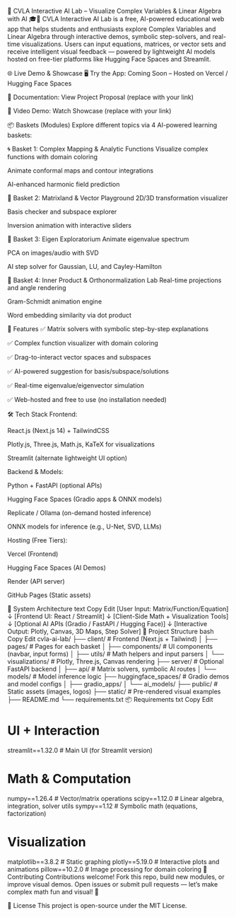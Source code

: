 🧠 CVLA Interactive AI Lab – Visualize Complex Variables & Linear Algebra with AI 🎓🧮
CVLA Interactive AI Lab is a free, AI-powered educational web app that helps students and enthusiasts explore Complex Variables and Linear Algebra through interactive demos, symbolic step-solvers, and real-time visualizations. Users can input equations, matrices, or vector sets and receive intelligent visual feedback — powered by lightweight AI models hosted on free-tier platforms like Hugging Face Spaces and Streamlit.

🌐 Live Demo & Showcase
🖥️ Try the App: Coming Soon – Hosted on Vercel / Hugging Face Spaces

📘 Documentation: View Project Proposal (replace with your link)

🎥 Video Demo: Watch Showcase (replace with your link)

📦 Baskets (Modules)
Explore different topics via 4 AI-powered learning baskets:

🌀 Basket 1: Complex Mapping & Analytic Functions
Visualize complex functions with domain coloring

Animate conformal maps and contour integrations

AI-enhanced harmonic field prediction

🧮 Basket 2: Matrixland & Vector Playground
2D/3D transformation visualizer

Basis checker and subspace explorer

Inversion animation with interactive sliders

🧠 Basket 3: Eigen Exploratorium
Animate eigenvalue spectrum

PCA on images/audio with SVD

AI step solver for Gaussian, LU, and Cayley-Hamilton

🔁 Basket 4: Inner Product & Orthonormalization Lab
Real-time projections and angle rendering

Gram-Schmidt animation engine

Word embedding similarity via dot product

🚀 Features
✅ Matrix solvers with symbolic step-by-step explanations

✅ Complex function visualizer with domain coloring

✅ Drag-to-interact vector spaces and subspaces

✅ AI-powered suggestion for basis/subspace/solutions

✅ Real-time eigenvalue/eigenvector simulation

✅ Web-hosted and free to use (no installation needed)

🛠️ Tech Stack
Frontend:

React.js (Next.js 14) + TailwindCSS

Plotly.js, Three.js, Math.js, KaTeX for visualizations

Streamlit (alternate lightweight UI option)

Backend & Models:

Python + FastAPI (optional APIs)

Hugging Face Spaces (Gradio apps & ONNX models)

Replicate / Ollama (on-demand hosted inference)

ONNX models for inference (e.g., U-Net, SVD, LLMs)

Hosting (Free Tiers):

Vercel (Frontend)

Hugging Face Spaces (AI Demos)

Render (API server)

GitHub Pages (Static assets)

🧪 System Architecture
text
Copy
Edit
[User Input: Matrix/Function/Equation]
        ↓
[Frontend UI: React / Streamlit] 
        ↓
[Client-Side Math + Visualization Tools]
        ↓
[Optional AI APIs (Gradio / FastAPI / Hugging Face)]
        ↓
[Interactive Output: Plotly, Canvas, 3D Maps, Step Solver]
📁 Project Structure
bash
Copy
Edit
cvla-ai-lab/
├── client/                   # Frontend (Next.js + Tailwind)
│   ├── pages/                # Pages for each basket
│   ├── components/           # UI components (navbar, input forms)
│   ├── utils/                # Math helpers and input parsers
│   └── visualizations/       # Plotly, Three.js, Canvas rendering
├── server/                   # Optional FastAPI backend
│   ├── api/                  # Matrix solvers, symbolic AI routes
│   └── models/               # Model inference logic
├── huggingface_spaces/       # Gradio demos and model configs
│   ├── gradio_apps/
│   └── ai_models/
├── public/                   # Static assets (images, logos)
├── static/                   # Pre-rendered visual examples
├── README.md
└── requirements.txt
📦 Requirements
txt
Copy
Edit
# UI + Interaction
streamlit==1.32.0             # Main UI (for Streamlit version)

# Math & Computation
numpy==1.26.4                 # Vector/matrix operations
scipy==1.12.0                 # Linear algebra, integration, solver utils
sympy==1.12                   # Symbolic math (equations, factorization)

# Visualization
matplotlib==3.8.2             # Static graphing
plotly==5.19.0                # Interactive plots and animations
pillow==10.2.0                # Image processing for domain coloring
🙌 Contributing
Contributions welcome! Fork this repo, build new modules, or improve visual demos. Open issues or submit pull requests — let’s make complex math fun and visual! 🎨

📜 License
This project is open-source under the MIT License.

